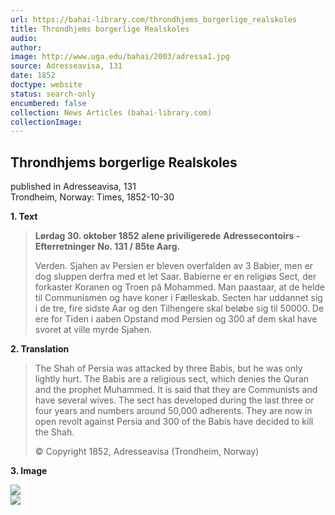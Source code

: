 ```yaml
---
url: https://bahai-library.com/throndhjems_borgerlige_realskoles
title: Throndhjems borgerlige Realskoles
audio: 
author: 
image: http://www.uga.edu/bahai/2003/adressa1.jpg
source: Adresseavisa, 131
date: 1852
doctype: website
status: search-only
encumbered: false
collection: News Articles (bahai-library.com)
collectionImage: 
---
```



## Throndhjems borgerlige Realskoles

published in Adresseavisa, 131  
Trondheim, Norway: Times, 1852-10-30


**1\. Text**

> **Lørdag 30. oktober 1852**
> **alene priviligerede**
> **Adressecontoirs - Efterretninger**
> **No. 131 / 85te Aarg.**
> 
> Verden. Sjahen av Persien er bleven overfalden av 3 Babier, men er dog sluppen derfra med et let Saar. Babierne er en religiøs Sect, der forkaster Koranen og Troen pâ Mohammed. Man paastaar, at de helde til Communismen og have koner i Fælleskab. Secten har uddannet sig i de tre, fire sidste Aar og den Tilhengere skal beløbe sig til 50000. De ere for Tiden i aaben Opstand mod Persien og 300 af dem skal have svoret at ville myrde Sjahen.

  
**2\. Translation**

> The Shah of Persia was attacked by three Babis, but he was only lightly hurt. The Babis are a religious sect, which denies the Quran and the prophet Muhammed. It is said that they are Communists and have several wives. The sect has developed during the last three or four years and numbers around 50,000 adherents. They are now in open revolt against Persia and 300 of the Babis have decided to kill the Shah.
> 
> © Copyright 1852, Adresseavisa (Trondheim, Norway)  

  
**3\. Image**

![](http://www.uga.edu/bahai/2003/adressa1.jpg)  
![](http://www.uga.edu/bahai/2003/adressa2.jpg)
